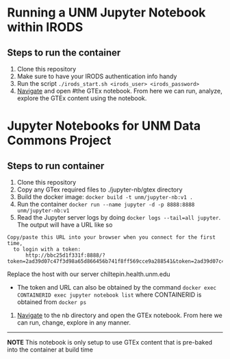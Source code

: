 # Running a UNM Jupyter Notebook within IRODS
## Steps to run the container
1. Clone this repository
1. Make sure to have your IRODS authentication info handy
1. Run the script ```./irods_start.sh <irods_user> <irods_password>```
1. [Navigate](http://chiltepin.health.unm.edu:8888/tree/notebooks) and open
#the GTEx notebook.  From here we can run, analyze, explore the GTEx content using the notebook. 

# Jupyter Notebooks for UNM Data Commons Project
## Steps to run container
1. Clone this repository
1. Copy any GTex required files to ./jupyter-nb/gtex directory
1. Build the docker image:
```docker build -t unm/jupyter-nb:v1 .```
1. Run the container
```docker run --name jupyter -d -p 8888:8888 unm/jupyter-nb:v1```
1. Read the Jupyter server logs by doing
```docker logs --tail=all jupyter```. The output will have a URL like so
  ```
Copy/paste this URL into your browser when you connect for the first time,
    to login with a token:
        http://bbc25d1f331f:8888/?token=2ad39d07c47f3d98a65d866456b741f8ff569cce9a288541&token=2ad39d07c47f3d98a65d866456b741f8ff569cce9a288541
```
  Replace the host with our server chiltepin.health.unm.edu 
* The token and URL can also be obtained by the command
```docker exec CONTAINERID exec jupyter notebook list```
where CONTAINERID is obtained from
```docker ps```
1. [Navigate](http://chiltepin.health.unm.edu:8888/tree/work/nb) to the nb directory and open the GTEx notebook.  From here we can run, change, explore in any manner.  

---
**NOTE**  This notebook is only setup to use GTEx content that is pre-baked into the container at build time
